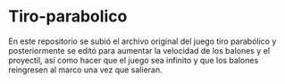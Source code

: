 # Tiro-parabolico
En este repositorio se subió el archivo original del juego tiro parabólico y posteriormente se editó para aumentar la velocidad de los balones y el proyectil, así como hacer que el juego sea infinito y que los balones reingresen al marco una vez que salieran.
